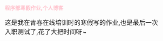 <h3 style="color: pink">程序部寒假作业,个人博客</h3>





  <p style="font-size: 20px">   这是我在青春在线培训时的寒假写的作业,也是最后一次入职测试了,花了大把时间呀~</p>



